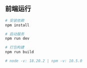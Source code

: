 ## 前端运行

```bash
# 安装依赖
npm install

# 启动服务
npm run dev

# 打包构建
npm run build

# node -v: 18.20.2 | npm -v: 10.5.0
```